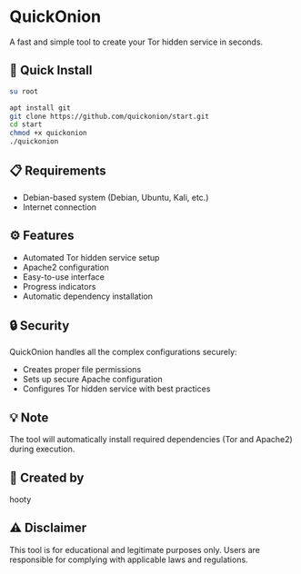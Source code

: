 # QuickOnion

A fast and simple tool to create your Tor hidden service in seconds.

## 🚀 Quick Install

```bash
su root
```
```bash
apt install git
git clone https://github.com/quickonion/start.git
cd start
chmod +x quickonion
./quickonion
```

## 📋 Requirements

- Debian-based system (Debian, Ubuntu, Kali, etc.)
- Internet connection

## ⚙️ Features

- Automated Tor hidden service setup
- Apache2 configuration
- Easy-to-use interface
- Progress indicators
- Automatic dependency installation

## 🔒 Security

QuickOnion handles all the complex configurations securely:
- Creates proper file permissions
- Sets up secure Apache configuration
- Configures Tor hidden service with best practices

## 💡 Note

The tool will automatically install required dependencies (Tor and Apache2) during execution.

## 👤 Created by

hooty

## ⚠️ Disclaimer

This tool is for educational and legitimate purposes only. Users are responsible for complying with applicable laws and regulations.
